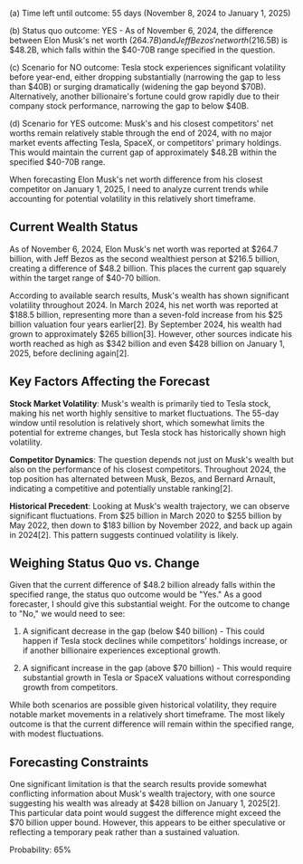 (a) Time left until outcome: 55 days (November 8, 2024 to January 1, 2025)

(b) Status quo outcome: YES - As of November 6, 2024, the difference between Elon Musk's net worth ($264.7B) and Jeff Bezos' net worth ($216.5B) is $48.2B, which falls within the $40-70B range specified in the question.

(c) Scenario for NO outcome: Tesla stock experiences significant volatility before year-end, either dropping substantially (narrowing the gap to less than $40B) or surging dramatically (widening the gap beyond $70B). Alternatively, another billionaire's fortune could grow rapidly due to their company stock performance, narrowing the gap to below $40B.

(d) Scenario for YES outcome: Musk's and his closest competitors' net worths remain relatively stable through the end of 2024, with no major market events affecting Tesla, SpaceX, or competitors' primary holdings. This would maintain the current gap of approximately $48.2B within the specified $40-70B range.

When forecasting Elon Musk's net worth difference from his closest competitor on January 1, 2025, I need to analyze current trends while accounting for potential volatility in this relatively short timeframe.

## Current Wealth Status

As of November 6, 2024, Elon Musk's net worth was reported at $264.7 billion, with Jeff Bezos as the second wealthiest person at $216.5 billion, creating a difference of $48.2 billion. This places the current gap squarely within the target range of $40-70 billion.

According to available search results, Musk's wealth has shown significant volatility throughout 2024. In March 2024, his net worth was reported at $188.5 billion, representing more than a seven-fold increase from his $25 billion valuation four years earlier[2]. By September 2024, his wealth had grown to approximately $265 billion[3]. However, other sources indicate his worth reached as high as $342 billion and even $428 billion on January 1, 2025, before declining again[2].

## Key Factors Affecting the Forecast

**Stock Market Volatility**: Musk's wealth is primarily tied to Tesla stock, making his net worth highly sensitive to market fluctuations. The 55-day window until resolution is relatively short, which somewhat limits the potential for extreme changes, but Tesla stock has historically shown high volatility.

**Competitor Dynamics**: The question depends not just on Musk's wealth but also on the performance of his closest competitors. Throughout 2024, the top position has alternated between Musk, Bezos, and Bernard Arnault, indicating a competitive and potentially unstable ranking[2].

**Historical Precedent**: Looking at Musk's wealth trajectory, we can observe significant fluctuations. From $25 billion in March 2020 to $255 billion by May 2022, then down to $183 billion by November 2022, and back up again in 2024[2]. This pattern suggests continued volatility is likely.

## Weighing Status Quo vs. Change

Given that the current difference of $48.2 billion already falls within the specified range, the status quo outcome would be "Yes." As a good forecaster, I should give this substantial weight. For the outcome to change to "No," we would need to see:

1. A significant decrease in the gap (below $40 billion) - This could happen if Tesla stock declines while competitors' holdings increase, or if another billionaire experiences exceptional growth.

2. A significant increase in the gap (above $70 billion) - This would require substantial growth in Tesla or SpaceX valuations without corresponding growth from competitors.

While both scenarios are possible given historical volatility, they require notable market movements in a relatively short timeframe. The most likely outcome is that the current difference will remain within the specified range, with modest fluctuations.

## Forecasting Constraints

One significant limitation is that the search results provide somewhat conflicting information about Musk's wealth trajectory, with one source suggesting his wealth was already at $428 billion on January 1, 2025[2]. This particular data point would suggest the difference might exceed the $70 billion upper bound. However, this appears to be either speculative or reflecting a temporary peak rather than a sustained valuation.

Probability: 65%